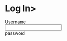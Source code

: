 <!DOCTYPE HTML>
<html>
  <head>
    <title>Halaman Login</title>
    <link rel="stylesheet" href="style.css">
  </head>
  <body>
    <div class="container">
      <h1>Log In></h1>
      <form>
        <label>Username</label><br>
        <input type="text"><br>
        <label>password</label><br>
        <input type="password><br>
        <button>Log In</button>
      </form>
          <div>Coppyright @Attem 2024</div>
  </body>
</html>
